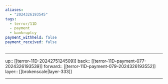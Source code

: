 ```yaml
---
aliases:
  - "2024326193545"
tags:
  - terror/11D
  - payment
  - bankruptcy
payment_withheld: false
payment_received: false
---
```




***

up:: [[terror-11D-2024275124509]]
back:: [[terror-11D-payment-077-2024326193539]]
forward:: [[terror-11D-payment-079-2024326193552]]
layer:: [[brokenscale|layer-333]]

***
